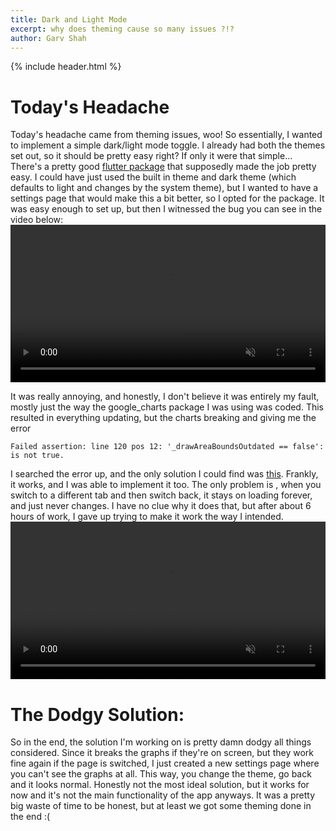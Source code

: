 ```yaml
---
title: Dark and Light Mode
excerpt: why does theming cause so many issues ?!?
author: Garv Shah
---
```

{% include header.html %}

# Today's Headache
Today's headache came from theming issues, woo! So essentially, I wanted to implement a simple dark/light mode toggle. 
I already had both the themes set out, so it should be pretty easy right? If only it were that simple... <br>
There's a pretty good [flutter package](https://pub.dev/packages/adaptive_theme) that supposedly made the job pretty easy. 
I could have just used the built in theme and dark theme (which defaults to light and changes by the system theme), but I wanted 
to have a settings page that would make this a bit better, so I opted for the package. It was easy enough to set up, but then 
I witnessed the bug you can see in the video below: <br>
<video muted autoplay controls width="100%"> <source src="{{ site.baseurl }}{% link static/mockup_2.mp4 %}" type="video/mp4"> </video> <br>

It was really annoying, and honestly, I don't believe it was entirely my fault, mostly just the way the google_charts 
package I was using was coded. This resulted in everything updating, but the charts breaking and giving me the error

```
Failed assertion: line 120 pos 12: '_drawAreaBoundsOutdated == false': is not true.
```

I searched the error up, and the only solution I could find was [this](https://github.com/flutter/flutter/issues/31778#issuecomment-593146310). 
Frankly, it works, and I was able to implement it too. The only problem is , when you switch to a different tab and then switch back, it stays 
on loading forever, and just never changes. I have no clue why it does that, but after about 6 hours of work, I gave up trying to make it work 
the way I intended. <br>
<video muted autoplay controls width="100%"> <source src="{{ site.baseurl }}{% link static/mockup_3.mp4 %}" type="video/mp4"> </video>

# The Dodgy Solution:
So in the end, the solution I'm working on is pretty damn dodgy all things considered. Since it breaks the graphs if they're 
on screen, but they work fine again if the page is switched, I just created a new settings page where you can't see the graphs 
at all. This way, you change the theme, go back and it looks normal. Honestly not the most ideal solution, but it works for 
now and it's not the main functionality of the app anyways. It was a pretty big waste of time to be honest, but at least we 
got some theming done in the end :(
